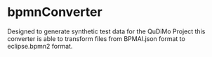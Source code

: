 bpmnConverter
=============

Designed to generate synthetic test data for the QuDiMo Project this converter is able to transform files from BPMAI.json format to eclipse.bpmn2 format.
